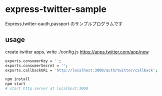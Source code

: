 # express-twitter-sample
Express,twitter-oauth,passport のサンプルプログラムです

## usage
create twitter apps, write ./config.js
https://apps.twitter.com/app/new
```sh
exports.consumerKey = '';
exports.consumerSecret = '';
exports.callbackURL = 'http://localhost:3000/auth/twitter/callback';
```

```sh
npm install
npm start
# start http server at localhost:3000
```
